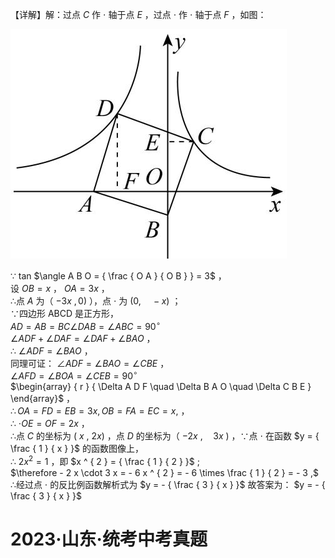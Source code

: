 【详解】解：过点 $C$ 作 $\cdot$ 轴于点 $E$ ，过点 $\cdot$ 作 $\cdot$ 轴于点 $F$ ，如图：

![](<../../qs_image_DB/专题1-4_一文搞定反比例函数7个模型，13类题型（解析版）_/7bf24c5e6b64d25b1ce35d651536f2923472b9149aa25b28e92372c6e0b4fca5.jpg>)

∵ tan $\angle A B O = { \frac { O A } { O B } } = 3$ ，  
设 $O B = x$ ， $O A = 3 x$ ，  
∴点 $A$ 为（ $- 3 x \ , 0 )$ ），点 $\cdot$ 为 $\left( 0 , \quad - x \right)$ ；  
∵四边形 ABCD 是正方形，  
$A D = A B = B C \angle D A B = \angle A B C = 9 0 ^ { \circ }$   
$\angle A D F + \angle D A F = \angle D A F + \angle B A O$ ，  
∴ $\angle A D F = \angle B A O$ ，  
同理可证： $\angle A D F = \angle B A O = \angle C B E$ ，  
$\angle A F D = \angle B O A = \angle C E B = 9 0 ^ { \circ }$   
$\begin{array} { r } { \Delta A D F \quad \Delta B A O \quad \Delta C B E } \end{array}$ ，  
$\therefore O A = F D = E B = 3 x , O B = F A = E C = x ,$ ，  
∴ $\cdot O E = O F = 2 x$ ，  
∴点 $C$ 的坐标为 $( ~ x ~ , ~ 2 x )$ ，点 $D$ 的坐标为（ $- 2 x \ , \quad 3 x \ )$ ，∵点 $\cdot$ 在函数 $y = { \frac { 1 } { x } }$ 的函数图像上，  
∴ $2 x ^ { 2 } = 1$ ，即 $x ^ { 2 } = { \frac { 1 } { 2 } }$ ;  
$\therefore - 2 x \cdot 3 x = - 6 x ^ { 2 } = - 6 \times \frac { 1 } { 2 } = - 3 ,$   
∴经过点 $\cdot$ 的反比例函数解析式为 $y = - { \frac { 3 } { x } }$ 故答案为： $y = - { \frac { 3 } { x } }$

# 2023·山东·统考中考真题
